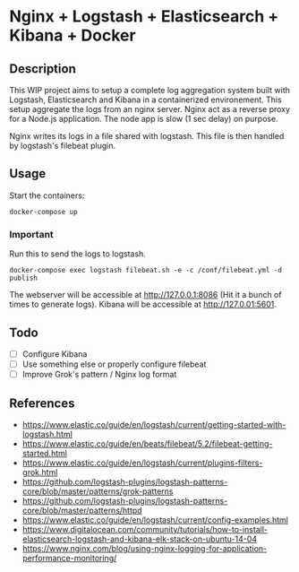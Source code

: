 Nginx + Logstash + Elasticsearch + Kibana + Docker
==================================================

## Description

This WIP project aims to setup a complete log aggregation system
built with Logstash, Elasticsearch and Kibana in a containerized
environement.
This setup aggregate the logs from an nginx server. Nginx act as a
reverse proxy for a Node.js application.
The node app is slow (1 sec delay) on purpose.

Nginx writes its logs in a file shared with logstash. This file is then
handled by logstash's filebeat plugin.

## Usage

Start the containers:

```
docker-compose up
```

### Important

Run this to send the logs to logstash.
```
docker-compose exec logstash filebeat.sh -e -c /conf/filebeat.yml -d publish
```

The webserver will be accessible at http://127.0.0.1:8086 (Hit it a
bunch of times to generate logs).
Kibana will be accessible at http://127.0.01:5601.


## Todo

- [ ] Configure Kibana
- [ ] Use something else or properly configure filebeat
- [ ] Improve Grok's pattern / Nginx log format

## References
- https://www.elastic.co/guide/en/logstash/current/getting-started-with-logstash.html
- https://www.elastic.co/guide/en/beats/filebeat/5.2/filebeat-getting-started.html
- https://www.elastic.co/guide/en/logstash/current/plugins-filters-grok.html
- https://github.com/logstash-plugins/logstash-patterns-core/blob/master/patterns/grok-patterns
- https://github.com/logstash-plugins/logstash-patterns-core/blob/master/patterns/httpd
- https://www.elastic.co/guide/en/logstash/current/config-examples.html
- https://www.digitalocean.com/community/tutorials/how-to-install-elasticsearch-logstash-and-kibana-elk-stack-on-ubuntu-14-04
- https://www.nginx.com/blog/using-nginx-logging-for-application-performance-monitoring/
